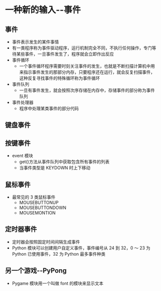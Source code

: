 # 一种新的输入--事件

## 事件

- 事件表示发生的某件事情
- 有一类程序称为事件驱动程序，运行机制完全不同，不执行任何操作，专门等待某些事件，一旦事件发生了，程序就会立即作出反应
- 事件循环
  - 一个事件循环程序需要时刻关注事件的发生，也就是不断扫描计算机中用来指示事件发生的那部分内存，只要程序还在运行，就会反复扫描事件，这种反复寻找事件的特殊循环称为事件循环
- 事件队列
  - 一旦有事件发生，就会按照次序存储在内存中，存储事件的部分称为事件队列
- 事件处理器
  - 程序中处理某类事件的部分代码

## 键盘事件

## 按键事件

- event 模块
  - get()方法从事件队列中获取包含所有事件的列表
  - 当事件类型是 KEYDOWN 时上下移动

## 鼠标事件

- 最常见的 3 类鼠标事件
  - MOUSEBUTTONUP
  - MOUSEBUTTONDOWN
  - MOUSEMONTION

## 定时器事件

- 定时器会按照固定时间间隔生成事件
- Python 模块可以创建用户自定义事件，事件编号从 24 到 32，0 ～ 23 为 Python 已使用事件，32 为 Python 最多事件种类

## 另一个游戏--PyPong

- Pygame 模块用一个叫做 font 的模块来显示文本
